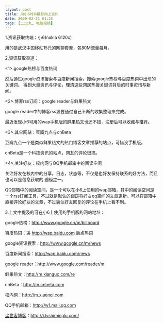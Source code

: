 ```yaml
---
layout: post
title: 用小6时事跟踪网上资讯
date: 2009-02-21 01:28
tags: [二○○九, 电脑网络]
---
```

1.资讯获取终端：小6(nokia 6120c)

用的是武汉中国移动15元的网聊套餐，包80M流量每月。

2.资讯获取渠道：

&lt;1&gt;.google热榜与百度热词

然后通过google资讯搜索与百度新闻搜索，搜索google热榜与百度热词中出现的关键词，
得到大量资讯与评论，理清这些网民热搜关键词背后的时事资讯与新闻。

&lt;2&gt;.博客rss订阅：google reader与鲜果热文

google reader中的博客rss源要通过自己不断的收集整理来完成。

最近发现小6可用的wap手机版的鲜果热文也还不错，注册后可以收藏与推荐。

&lt;3&gt;.其它网站：豆瓣九点与cnBeta

豆瓣九点一个是类似鲜果热文的热门博客文章推荐的站点，可惜没手机版。

cnBeta是一个科技资讯的站点，网友的评论很搞。

&lt;4&gt;.关注好友：校内网与QQ手机邮箱中的阅读空间

关注好友在校内中的分享，日志，状态等，不仅是也好友保持联系的好方法，而且也可以是信息获取的
途径之一。

QQ邮箱中的阅读空间，是一个可以在小6上使用的wap邮箱，其中的阅读空间是一个rss订阅工具，不过就是默认的跟踪将好友qq空间的文章更新。可以在邮箱中直接评论好友的文章，不过貌似好友回复的评论在手机上看不到。

3.上文中提及的可在小6上使用的手机版的网站地址：

google热榜：http://www.google.cn/m/billboard

百度热词：进 http://wap.baidu.com 后点热词

google资讯搜索：http://www.google.cn/m/news

百度新闻搜索：http://wap.baidu.com/news

google reader：http://www.google.com/reader/m

鲜果热文：http://m.xianguo.com/re

cnBeta：http://m.cnbeta.com

校内网：http://m.xiaonei.com

QQ手机邮箱：http://w1.mail.qq.com

<a href="http://i.lvshiminglu.com/">尘世客博客</a>：<a href="http://i.lvshiminglu.com/">http://i.lvshiminglu.com/</a>

